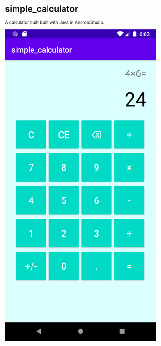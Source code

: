 # simple_calculator

A calculator built bulit with Java in AndroidStudio.

![simple_calculator screenshot](/images/screenshot.png)
